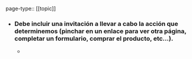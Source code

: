 page-type:: [[topic]]
- ### Debe incluir una invitación a llevar a cabo la acción que determinemos (pinchar en un enlace para ver otra página, completar un formulario, comprar el producto, etc...).
  - 


